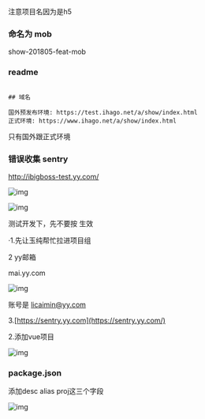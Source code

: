 注意项目名因为是h5

### 命名为 mob

show-201805-feat-mob

### readme

```

## 域名

国外预发布环境: https://test.ihago.net/a/show/index.html
正式环境: https://www.ihago.net/a/show/index.html

```

只有国外跟正式环境

### 错误收集 sentry

<http://ibigboss-test.yy.com/>

![img](file:///E:/%E5%BE%AE%E4%BF%A1%E6%96%87%E4%BB%B6/note/qqDC201BC4BC969A93C2B18387ED86A4E8/c9f2259174114909acc9449d7716d68e/c5115e351e264c1db1db8686386f21c1.jpg)



![img](file:///E:/%E5%BE%AE%E4%BF%A1%E6%96%87%E4%BB%B6/note/qqDC201BC4BC969A93C2B18387ED86A4E8/019decd1fd5540139fa1fe8823001dc0/236cdaf32d9049bf9157bf44fe527aca.jpg)

测试开发下，先不要按 生效



·1.先让玉纯帮忙拉进项目组

2 yy邮箱 

mai.yy.com

![img](file:///E:/%E5%BE%AE%E4%BF%A1%E6%96%87%E4%BB%B6/note/qqDC201BC4BC969A93C2B18387ED86A4E8/8a154cc648244f9a988d2bf4f03bdc5c/05092462efad4983a90bcd74e751f9f7.jpg)

账号是 [licaimin@yy.com](mailto:licaimin@yy.com)

3.[https://sentry.yy.com](https://sentry.yy.com/)  

2.添加vue项目

![img](file:///E:/%E5%BE%AE%E4%BF%A1%E6%96%87%E4%BB%B6/note/qqDC201BC4BC969A93C2B18387ED86A4E8/6350c72ef3884d2ca21d3522bd4f42fe/1d773028e5d643b9aa2d729b44d0f4b5.jpg)

###  package.json

添加desc alias proj这三个字段

![img](file:///E:/%E5%BE%AE%E4%BF%A1%E6%96%87%E4%BB%B6/note/qqDC201BC4BC969A93C2B18387ED86A4E8/82f847167fe149e7a3ff4ef436628825/587ece82da6a4e12a86b67d637394337.jpg)